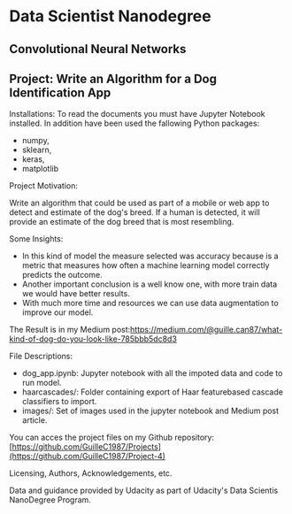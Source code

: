 # Data Scientist Nanodegree

## Convolutional Neural Networks

## Project: Write an Algorithm for a Dog Identification App 

Installations: To read the documents you must have Jupyter Notebook installed. In addition have been used the fallowing Python packages: 
- numpy, 
- sklearn, 
- keras,
- matplotlib

Project Motivation:

Write an algorithm that could be used as part of a mobile or web app to detect and estimate of the dog's breed. If a human is detected, it will provide an estimate of the dog breed that is most resembling.

Some Insights:

- In this kind of model the measure selected was accuracy because is a metric that measures how often a machine learning model correctly predicts the outcome.
- Another important conclusion is a well know one, with more train data we would have better results.
- With much more time and resources we can use data augmentation to improve our model.

The Result is in my Medium post:https://medium.com/@guille.can87/what-kind-of-dog-do-you-look-like-785bbb5dc8d3

File Descriptions:

- dog_app.ipynb: Jupyter notebook with all the impoted data and code to run model.
- haarcascades/: Folder containing export of Haar featurebased cascade classifiers to import.
- images/: Set of images used in the jupyter notebook and Medium post article.

You can acces the project files on my Github repository: [https://github.com/GuilleC1987/Projects](https://github.com/GuilleC1987/Project-4)

Licensing, Authors, Acknowledgements, etc. 

Data and guidance provided by Udacity as  part of  Udacity's Data Scientis NanoDegree Program.
